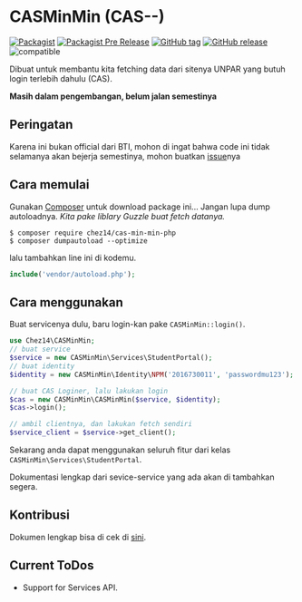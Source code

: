 # CASMinMin (CAS--)
[![Packagist](https://img.shields.io/packagist/v/chez14/cas-min-min-php.svg?style=flat-square)](https://packagist.org/packages/chez14/cas-min-min-php) 
[![Packagist Pre Release](https://img.shields.io/packagist/vpre/chez14/cas-min-min-php.svg?style=flat-square)](https://packagist.org/packages/chez14/cas-min-min-php)
[![GitHub tag](https://img.shields.io/github/tag/chez14/cas-min-min-php.svg?style=flat-square)](https://github.com/chez14/cas-min-min-php)
[![GitHub release](https://img.shields.io/github/release/chez14/cas-min-min-php.svg?style=flat-square)](https://github.com/chez14/cas-min-min-php/releases)
![compatible](https://img.shields.io/badge/PHP%207-Compatible-brightgreen.svg?style=flat-square)

Dibuat untuk membantu kita fetching data dari sitenya UNPAR
yang butuh login terlebih dahulu (CAS).

**Masih dalam pengembangan, belum jalan semestinya**

## Peringatan
Karena ini bukan official dari BTI, mohon di ingat bahwa code ini
tidak selamanya akan bejerja semestinya, mohon buatkan [issue](https://github.com/chez14/cas-min-min-php/issues)nya

## Cara memulai
Gunakan [Composer](https://getcomposer.org/) untuk download package ini... Jangan lupa dump autoloadnya. *Kita pake liblary Guzzle buat fetch datanya.*

```shell
$ composer require chez14/cas-min-min-php
$ composer dumpautoload --optimize
```

lalu tambahkan line ini di kodemu.

```php
include('vendor/autoload.php');
```

## Cara menggunakan

Buat servicenya dulu, baru login-kan pake `CASMinMin::login()`.
```php
use Chez14\CASMinMin;
// buat service
$service = new CASMinMin\Services\StudentPortal();
// buat identity
$identity = new CASMinMin\Identity\NPM('2016730011', 'passwordmu123');

// buat CAS Loginer, lalu lakukan login
$cas = new CASMinMin\CASMinMin($service, $identity);
$cas->login();

// ambil clientnya, dan lakukan fetch sendiri
$service_client = $service->get_client();
```

Sekarang anda dapat menggunakan seluruh fitur dari kelas
`CASMinMin\Services\StudentPortal`.

Dokumentasi lengkap dari sevice-service yang ada akan di tambahkan segera.

## Kontribusi
Dokumen lengkap bisa di cek di [sini](CONTRIBUTING.md).

## Current ToDos
- Support for Services API.